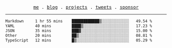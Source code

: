 <p align="center">
  <samp>
    <a href="https://everfu.cn">me</a> .
    <a href="https://bloh.everfu.cn">blog</a> .
    <a href="https://everfu.cn/projects/">projects</a> .
    <a href="https://twitter.com/everfu8">tweets</a> .
    <a href="https://ko-fi.com/everfu">sponsor</a>
  </samp>
</p>

---

<!--START_SECTION:waka-->

```txt
Markdown     1 hr 55 mins    ████████████▒░░░░░░░░░░░░   49.54 %
YAML         40 mins         ████▒░░░░░░░░░░░░░░░░░░░░   17.23 %
JSON         35 mins         ███▓░░░░░░░░░░░░░░░░░░░░░   15.00 %
Other        20 mins         ██▒░░░░░░░░░░░░░░░░░░░░░░   08.81 %
TypeScript   12 mins         █▒░░░░░░░░░░░░░░░░░░░░░░░   05.29 %
```

<!--END_SECTION:waka-->
